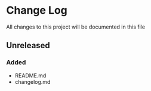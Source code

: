 # Change Log
All changes to this project will be documented in this file

## Unreleased

### Added
- README.md
- changelog.md
